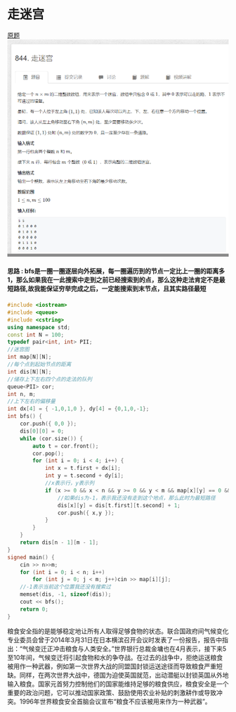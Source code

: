 # 走迷宫
[原题](https://www.acwing.com/problem/content/846/)
![图 5](../../../images/5e6a8a5cac0880aed9445a2d273fc2ad2b0c1b154e5cbc784934aba79bdef156.png)  

#### 思路 : bfs是一圈一圈逐层向外拓展，每一圈遍历到的节点一定比上一圈的距离多1，那么如果我在一此搜索中走到之前已经搜索到的点，那么这种走法肯定不是最短路径,故我能保证穷举完成之后，一定能搜索到末节点，且其实路径最短
```cpp
#include <iostream>
#include <queue>
#include <cstring>
using namespace std;
const int N = 100;
typedef pair<int, int> PII;
//迷宫图
int map[N][N];
//每个点到起始节点的距离
int dis[N][N];
//储存上下左右四个点的走法的队列
queue<PII> cor;
int n, m;
//上下左右的偏移量
int dx[4] = { -1,0,1,0 }, dy[4] = {0,1,0,-1};
int bfs() {
	cor.push({ 0,0 });
	dis[0][0] = 0;
	while (cor.size()) {
		auto t = cor.front();
		cor.pop();
		for (int i = 0; i < 4; i++) {
			int x = t.first + dx[i];
			int y = t.second + dy[i];
            //x表示行，y表示列
			if (x >= 0 && x < n && y >= 0 && y < m && map[x][y] == 0 && dis[x][y] == -1) {
                //如果dis为-1，表示我还没有走到这个地点，那么此时为最短路径
				dis[x][y] = dis[t.first][t.second] + 1;
				cor.push({ x,y });
			}
		}
	}
	return dis[n - 1][m - 1];
}
signed main() {
	cin >> n>>m;
	for (int i = 0; i < n; i++)
		for (int j = 0; j < m; j++)cin >> map[i][j];
    //-1表示当前这个位置我还没有搜索过
	memset(dis, -1, sizeof(dis));
	cout << bfs();
	return 0;
}
```


粮食安全指的是能够稳定地让所有人取得足够食物的状态。联合国政府间气候变化专业委员会曾于2014年3月31日在日本横滨召开会议时发表了一份报告，报告中指出：“气候变迁正冲击粮食与人类安全。”世界银行总裁金墉也在4月表示，接下来5至10年间，气候变迁将引起食物和水的争夺战。在过去的战争中，拒绝运送粮食被用作一种武器，例如第一次世界大战的同盟国封锁运送途径而导致粮食严重短缺。同样，在两次世界大战中，德国为迫使英国就范，出动潜艇以封锁英国从外地输入粮食。国家元首努力控制他们的国家能维持足够的粮食供应，粮食安全是一个重要的政治问题，它可以推动国家政策、鼓励使用农业补贴的刺激耕作或导致冲突。1996年世界粮食安全首脑会议宣布“粮食不应该被用来作为一种武器”。